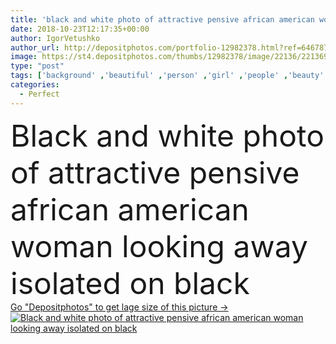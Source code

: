 ```yaml
---
title: 'black and white photo of attractive pensive african american woman looking away isolated on black'
date: 2018-10-23T12:17:35+00:00
author: IgorVetushko
author_url: http://depositphotos.com/portfolio-12982378.html?ref=64678756
image: https://st4.depositphotos.com/thumbs/12982378/image/22136/221369024/api_thumb_450.jpg?forcejpeg=true
type: "post"
tags: ['background' ,'beautiful' ,'person' ,'girl' ,'people' ,'beauty' ,'model' ,'face' ,'style' ,'fashion' ,'backdrop' ,'pensive' ,'vogue' ,'attractive' ,'fashionable' ,'modeling' ,'styling' ,'copy space' ,'black and white' ,'Studio Shot' ,'young adult' ,'black woman' ,'african american' ,'looking away' ,'isolated on black' ,'perfect skin' ,'Fashion Shoot' ]
categories: 
  - Perfect
---
```

<div aling="center">
            <font size="60"> Black and white photo of attractive pensive african american woman looking away isolated on black</font>   
</div>
<div>
    <a href='https://depositphotos.com/221369024/stock-photo-black-white-photo-attractive-pensive.html?ref=64678756' target=_blank > Go "Depositphotos" to get lage size of this picture ->
        <img href='https://depositphotos.com/221369024/stock-photo-black-white-photo-attractive-pensive.html?ref=64678756' src='https://st4.depositphotos.com/12982378/22136/i/950/depositphotos_221369024-stock-photo-black-white-photo-attractive-pensive.jpg?forcejpeg=true' alt='Black and white photo of attractive pensive african american woman looking away isolated on black' >
    </a>
</div>
